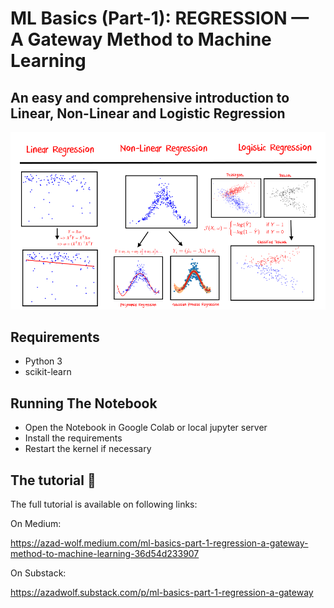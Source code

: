 # ML Basics (Part-1): REGRESSION — A Gateway Method to Machine Learning
## An easy and comprehensive introduction to Linear, Non-Linear and Logistic Regression

![title cover image](cover.png)


## Requirements

* Python 3
* scikit-learn

## Running The Notebook

* Open the Notebook in Google Colab or local jupyter server
* Install the requirements
* Restart the kernel if necessary 


## The tutorial 📃

The full tutorial is available on following links:

On Medium:

https://azad-wolf.medium.com/ml-basics-part-1-regression-a-gateway-method-to-machine-learning-36d54d233907

On Substack:

https://azadwolf.substack.com/p/ml-basics-part-1-regression-a-gateway







